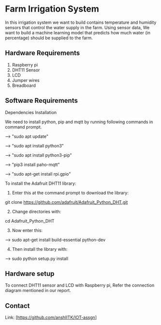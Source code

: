 
# Farm Irrigation System

In this irrigation system we want to build contains temperature and humidity sensors that control the
water supply in the farm. Using sensor data, We want to build a machine learning model that
predicts how much water (in percentage) should be supplied to the farm.


## Hardware Requirements

1. Raspberry pi
2. DHT11 Sensor
3. LCD
4. Jumper wires
5. Breadboard


## Software Requirements

Dependencies Installation

 
We need to install python, pip and mqtt by running following commands in command prompt.

--> "sudo apt update"

--> "sudo apt install python3"

--> "sudo apt install python3-pip"

--> "pip3 install paho-mqtt"

--> "sudo apt-get install rpi.gpio"

To install the Adafruit DHT11 library:

1. Enter this at the command prompt to download the library:

git clone https://github.com/adafruit/Adafruit_Python_DHT.git

2. Change directories with:

cd Adafruit_Python_DHT

3. Now enter this:

--> sudo apt-get install build-essential python-dev

4. Then install the library with:

--> sudo python setup.py install


## Hardware setup

To connect DHT11 sensor and LCD with Raspberry pi, Refer the connection diagram mentioned in our report.

## Contact

Link: [https://github.com/anshIITK/IOT-assgn]


